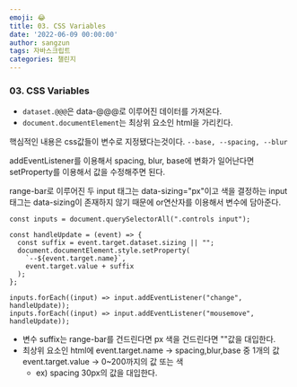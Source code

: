 ```yaml
---
emoji: 😂
title: 03. CSS Variables
date: '2022-06-09 00:00:00'
author: sangzun
tags: 자바스크립트
categories: 챌린지
---
```


### 03. CSS Variables

- `dataset.@@@`은 data-@@@로 이루어진 데이터를 가져온다.
- `document.documentElement`는 최상위 요소인 html을 가리킨다.

핵심적인 내용은 css값들이 변수로 지정됐다는것이다. `--base, --spacing, --blur`

addEventListener를 이용해서 spacing, blur, base에 변화가 일어난다면 setProperty를 이용해서 값을 수정해주면 된다.

range-bar로 이루어진 두 input 태그는 data-sizing="px"이고 색을 결정하는 input 태그는 data-sizing이 존재하지 않기 때문에 or연산자를 이용해서 변수에 담아준다.

```
const inputs = document.querySelectorAll(".controls input");

const handleUpdate = (event) => {
  const suffix = event.target.dataset.sizing || "";
  document.documentElement.style.setProperty(
    `--${event.target.name}`,
    event.target.value + suffix
  );
};

inputs.forEach((input) => input.addEventListener("change", handleUpdate));
inputs.forEach((input) => input.addEventListener("mousemove", handleUpdate));

```

- 변수 suffix는 range-bar를 건드린다면 px 색을 건드린다면 ""값을 대입한다.
- 최상위 요소인 html에 event.target.name -> spacing,blur,base 중 1개의 값 event.target.value -> 0~200까지의 값 또는 색
  - ex) spacing 30px의 값을 대입한다.
